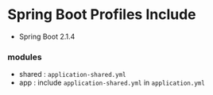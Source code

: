 # Spring Boot Profiles Include

- Spring Boot 2.1.4

### modules
- shared : `application-shared.yml`
- app : include `application-shared.yml` in `application.yml` 
